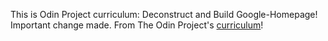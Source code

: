 This is Odin Project curriculum: Deconstruct and Build Google-Homepage!
Important change made.
From The Odin Project's [curriculum](http://www.theodinproject.com/courses/web-development-101/lessons/html-css)!
